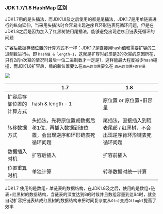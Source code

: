



### JDK 1.7/1.8 HashMap 区别



JDK1.7用的是头插法，而JDK1.8及之后使用的都是尾插法，JDK1.7是用单链表进行的纵向延伸，当采用头插法时会容易出现逆序且环形链表死循环问题，但是在JDK1.8之后是因为加入了红黑树使用尾插法，能够避免出现逆序且链表死循环的问题



扩容后数据存储位置的计算方式不一样：JDK1.7是直接用hash值和需要扩容的二进制数进行`&`，即 `hash值 & length-1`，这就是扩容时必须是2的次幂的原因所在，只有2的n次幂的情况时最后一位二进制数才一定是1，这样能最大程度减少hash碰撞，而JDK1.8扩容后，桶的新位置要么在`原来的位置`要么在 `原来的位置+原容量`

![](https://img-blog.csdn.net/20180905105129591?watermark/2/text/aHR0cHM6Ly9ibG9nLmNzZG4ubmV0L3FxXzM2NTIwMjM1/font/5a6L5L2T/fontsize/400/fill/I0JBQkFCMA==/dissolve/70)





|                          | 1.7                                                          | 1.8                                                          |
| ------------------------ | ------------------------------------------------------------ | ------------------------------------------------------------ |
| 扩容后存储位置的计算方式 | hash & length - 1                                            | 原位置 or 原位置+旧容量                                      |
| 转移数据方式             | 头插法，先将原位置胡数据后移1位，再插入数据到该位置，会出现逆序和环形链表死循环问题 | 尾插法，直接插入到链表尾部 / 红黑树，不会出现逆序肯环形链表死循环问题 |
| 数据插入时机             | 扩容后插入                                                   | 扩容前插入                                                   |
| 位置重算时机             | 单独计算                                                     | 转移数据时统一计算                                           |





JDK1.7 使用的是数组+ 单链表的数据结构，在JDK1.8及之后，使用的是数组+链表+红黑树的数据结构，当链表的深度达到8的时候并且数组容量到达64时，就会自动扩容把链表转成红黑树的数据结构来把时间复杂度从`O(n)`变成`O(logN)`提高了效率